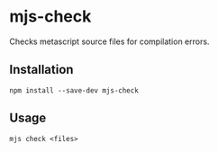 # mjs-check

Checks metascript source files for compilation errors.

## Installation

``` 
npm install --save-dev mjs-check
```

## Usage

```
mjs check <files>
```



